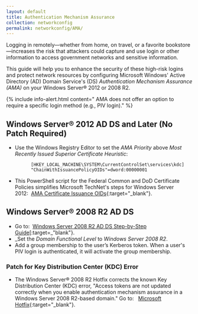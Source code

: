 ```yaml
---
layout: default
title: Authentication Mechanism Assurance
collection: networkconfig
permalink: networkconfig/AMA/
---
```


Logging in remotely&mdash;whether from home, on travel, or a favorite bookstore&mdash;increases the risk that attackers could capture and use login or other information to access government networks and sensitive information. 

This guide will help you to enhance the security of these high-risk logins and protect network resources by configuring Microsoft Windows' Active Directory (AD) Domain Service's (DS) _Authentication Mechanism Assurance (AMA)_ on your Windows Server® 2012 or 2008 R2.<!--How does AMA protects users and government systems from attackers?-->

{% include info-alert.html content=" AMA does not offer an option to require a specific login method (e.g., PIV login)." %}

## Windows Server® 2012 AD DS and Later (No Patch Required)

* Use the Windows Registry Editor to set the _AMA Priority_ above _Most Recently Issued Superior Certificate Heuristic_:

            [HKEY_LOCAL_MACHINE\SYSTEM\CurrentControlSet\services\kdc]
            "ChainWithIssuancePolicyOIDs"=dword:00000001

* This PowerShell script for the Federal Common and DoD Certificate Policies simplifies Microsoft TechNet's steps for Windows Server 2012:&nbsp;&nbsp;[AMA Certificate Issuance OIDs](https://github.com/GSA/ficam-scripts/blob/auth-mech-assurance/_AMA/CertificateIssuanceOIDs.ps1.txt){:target="_blank"}.

## Windows Server® 2008 R2 AD DS

* Go to:&nbsp;&nbsp;[Windows Server 2008 R2 AD DS Step-by-Step Guide](https://technet.microsoft.com/en-us/library/dd378897(v=WS.10).aspx)[:target=_"blank"}.
* _Set the _Domain Functional Level_ to _Windows Server 2008 R2_.
* Add a group membership to the user’s Kerberos token. When a user's PIV login is authenticated, it will activate the group membership.

### Patch for Key Distribution Center (KDC) Error

* The Windows Server® 2008 R2 Hotfix corrects the known Key Distribution Center (KDC) error, "Access tokens are not updated correctly when you enable authentication mechanism assurance in a Windows Server 2008 R2-based domain." Go to:&nbsp;&nbsp; [Microsoft Hotfix](http://support.microsoft.com/kb/2771254){:target="_blank"}. 
